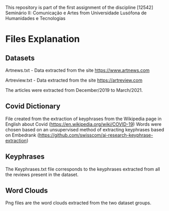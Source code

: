 This repository is part of the first assignment of the discipline [12542] Seminário II: Comunicação e Artes from Universidade Lusófona de Humanidades e Tecnologias

# Files Explanation

## Datasets

Artnews.txt - Data extracted from the site https://www.artnews.com

Artreview.txt - Data extracted from the site https://artreview.com

The articles were extracted from December/2019 to March/2021.

## Covid Dictionary

File created from the extraction of keyphrases from the Wikipedia page in English about Covid (https://en.wikipedia.org/wiki/COVID-19)
Words were chosen based on an unsupervised method of extracting keyphrases based on Embedrank (https://github.com/swisscom/ai-research-keyphrase-extraction)

## Keyphrases

The Keyphrases.txt file corresponds to the keyphrases extracted from all the reviews present in the dataset.

## Word Clouds

Png files are the word clouds extracted from the two dataset groups.
